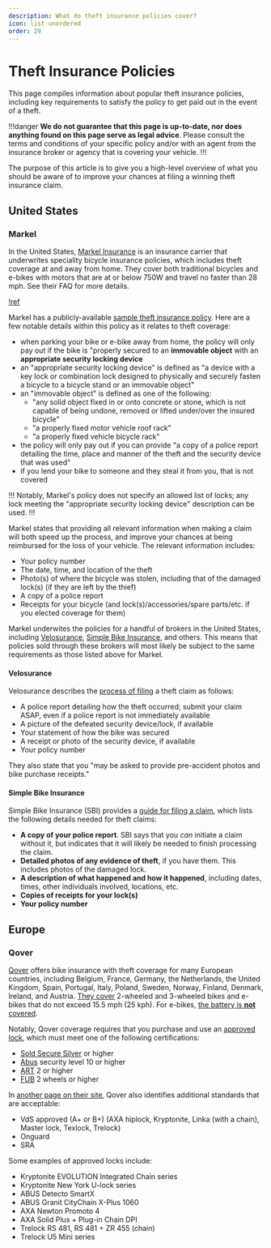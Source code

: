 ```yaml
---
description: What do theft insurance policies cover?
icon: list-unordered
order: 29
---
```


# Theft Insurance Policies

This page compiles information about popular theft insurance policies, including key requirements to satisfy the policy to get paid out in the event of a theft.

!!!danger
**We do not guarantee that this page is up-to-date, nor does anything found on this page serve as legal advice**. Please consult the terms and conditions of your specific policy and/or with an agent from the insurance broker or agency that is covering your vehicle.
!!!

The purpose of this article is to give you a high-level overview of what you should be aware of to improve your chances at filing a winning theft insurance claim.

## United States

### Markel

In the United States, [Markel Insurance](https://www.markelinsurance.com/bicycle) is an insurance carrier that underwrites speciality bicycle insurance policies, which includes theft coverage at and away from home. They cover both traditional bicycles and e-bikes with motors that are at or below 750W and travel no faster than 28 mph. See their FAQ for more details.

[!ref](https://www.markelinsurance.com/bicycle/faq)

Markel has a publicly-available [sample theft insurance policy](https://mkl-sitecore102-prod-326360-cdn-endpoint.azureedge.net/~/media/specialty/2018-web/bicycle/specimen-cyclist-policy.pdf?rev=a0a27650d8f94d849adbafca5ba08210&hash=7D790D04E5BFC3B35259CB22B407A779). Here are a few notable details within this policy as it relates to theft coverage:

- when parking your bike or e-bike away from home, the policy will only pay out if the bike is "properly secured to an **immovable object** with an **appropriate security locking device**
- an "appropriate security locking device" is defined as "a device with a key lock or combination lock designed to physically and securely fasten a bicycle to a bicycle stand or an immovable object"
- an "immovable object" is defined as one of the following:
  - "any solid object fixed in or onto concrete or stone, which is not capable of being undone, removed or lifted under/over the insured bicycle"
  - "a properly fixed motor vehicle roof rack"
  - "a properly fixed vehicle bicycle rack"
- the policy will only pay out if you can provide "a copy of a police report detailing the time, place and manner of the theft and the security device that was used"
- if you lend your bike to someone and they steal it from you, that is not covered

!!!
Notably, Markel's policy does not specify an allowed list of locks; any lock meeting the "appropriate security locking device" description can be used.
!!!

Markel states that providing all relevant information when making a claim will both speed up the process, and improve your chances at being reimbursed for the loss of your vehicle. The relevant information includes:

- Your policy number
- The date, time, and location of the theft
- Photo(s) of where the bicycle was stolen, including that of the damaged lock(s) (if they are left by the thief)
- A copy of a police report
- Receipts for your bicycle (and lock(s)/accessories/spare parts/etc. if you elected coverage for them)

Markel underwites the policies for a handful of brokers in the United States, including [Velosurance](https://velosurance.com), [Simple Bike Insurance](https://simplebikeinsurance.com), and others. This means that policies sold through these brokers will most likely be subject to the same requirements as those listed above for Markel.

#### Velosurance

Velosurance describes the [process of filing](https://velosurance.com/claims/) a theft claim as follows:

- A police report detailing how the theft occurred; submit your claim ASAP, even if a police report is not immediately available
- A picture of the defeated security device/lock, if available
- Your statement of how the bike was secured
- A receipt or photo of the security device, if available 
- Your policy number

They also state that you "may be asked to provide pre-accident photos and bike purchase receipts."

#### Simple Bike Insurance

Simple Bike Insurance (SBI) provides a [guide for filing a claim](https://simplebikeinsurance.com/claims/), which lists the following details needed for theft claims:

- **A copy of your police report**. SBI says that you *can* initiate a claim without it, but indicates that it will likely be needed to finish processing the claim.
- **Detailed photos of any evidence of theft**, if you have them. This includes photos of the damaged lock.
- **A description of what happened and how it happened**, including dates, times, other individuals involved, locations, etc.
- **Copies of receipts for your lock(s)**
- **Your policy number**

## Europe

### Qover

[Qover](https://bike.qover.com) offers bike insurance with theft coverage for many European countries, including Belgium, France, Germany, the Netherlands, the United Kingdom, Spain, Portugal, Italy, Poland, Sweden, Norway, Finland, Denmark, Ireland, and Austria. [They cover](https://qoverme.zendesk.com/hc/en-gb/articles/4402971664273-Which-bicycles-are-covered-) 2-wheeled and 3-wheeled bikes and e-bikes that do not exceed 15.5 mph (25 kph). For e-bikes, [the battery is **not** covered](https://qoverme.zendesk.com/hc/en-gb/articles/4403260932113-Is-the-battery-covered-).

Notably, Qover coverage requires that you purchase and use an [approved lock](https://qoverme.zendesk.com/hc/en-gb/articles/4403196058897-Is-my-lock-approved-), which must meet one of the following certifications:

- [Sold Secure Silver](https://www.soldsecure.com/approved-product-search) or higher
- [Abus](https://www.abus.com/uk/Mobile-Security/Bike-Safety-and-Security/Locks) security level 10 or higher
- [ART](https://www.stichtingart.nl/en/home-en/) 2 or higher
- [FUB](https://www.fub.fr/types-antivols) 2 wheels or higher

In [another page on their site](https://bike.qover.com/faq/what-locks-are-allowed), Qover also identifies additional standards that are acceptable:

- VdS approved (A+ or B+) (AXA hiplock, Kryptonite, Linka (with a chain), Master lock, Texlock, Trelock)
- Onguard
- SRA

Some examples of approved locks include:

- Kryptonite EVOLUTION Integrated Chain series
- Kryptonite New York U-lock series
- ABUS Detecto SmartX
- ABUS Granit CityChain X-Plus 1060
- AXA Newton Promoto 4
- AXA Solid Plus + Plug-in Chain DPI
- Trelock RS 481, RS 481 + ZR 455 (chain)
- Trelock U5 Mini series
